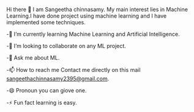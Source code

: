  Hi there 👋
 I am Sangeetha chinnasamy. My main interest lies in Machine Learning.I have done project using machine learning and I have implemented some techniques.
 
-🌱 I’m currently learning Machine Learning and Artificial Intelligence.

-👯 I’m looking to collaborate on any ML project.

-💬 Ask me about ML.

-📫 How to reach me Contact me directly on this mail sangeethachinnasamy2395@gmail.com.

-😄 Pronoun you can giove one.

-⚡ Fun fact learning is easy.
